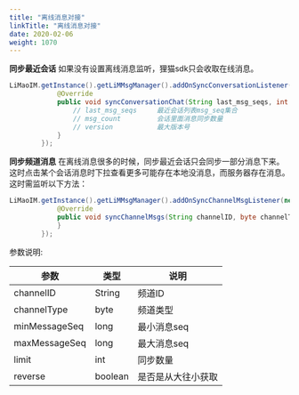 ```yaml
---
title: "离线消息对接"
linkTitle: "离线消息对接"
date: 2020-02-06 
weight: 1070
---
```


**同步最近会话**
如果没有设置离线消息监听，狸猫sdk只会收取在线消息。
```java
LiMaoIM.getInstance().getLiMMsgManager().addOnSyncConversationListener(new ISyncConversationChat() {
            @Override
            public void syncConversationChat(String last_msg_seqs, int msg_count, long version,  ISyncConversationChatBack iSyncConversationChatBack) {
                // last_msg_seqs     最近会话列表msg_seq集合
                // msg_count         会话里面消息同步数量
                // version           最大版本号
            }
        });
```


**同步频道消息**
在离线消息很多的时候，同步最近会话只会同步一部分消息下来。这时点击某个会话消息时下拉查看更多可能存在本地没消息，而服务器存在消息。这时需监听以下方法：
```java
LiMaoIM.getInstance().getLiMMsgManager().addOnSyncChannelMsgListener(new ISyncChannelMsgListener() {
            @Override
            public void syncChannelMsgs(String channelID, byte channelType, long minMessageSeq, long maxMesageSeq, int limit, boolean reverse, ISyncChannelMsgBack iSyncChannelMsgBack) {
            }
        });
```

参数说明:


| 参数          | 类型    | 说明               |
| ------------- | ------- | ------------------ |
| channelID     | String  | 频道ID             |
| channelType   | byte    | 频道类型           |
| minMessageSeq | long    | 最小消息seq        |
| maxMessageSeq | long    | 最大消息seq        |
| limit         | int     | 同步数量           |
| reverse       | boolean | 是否是从大往小获取 |